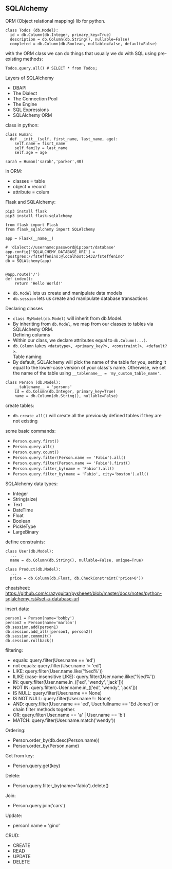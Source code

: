 ## SQLAlchemy

ORM (Object relational mapping) lib for python.  

```
class Todos (db.Model):
  id = db.Column(db.Integer, primary_key=True)
  description = db.Column(db.String(), nullable=False)
  completed = db.Column(db.Boolean, nullable=false, default=False)
```

with the ORM class we can do things that usually we do with SQL using pre-existing methods:

```
Todos.query.all() # SELECT * from Todos;

```

Layers of SQLAlchemy
- DBAPI
- The Dialect
- The Connection Pool
- The Engine
- SQL Expressions
- SQLAlchemy ORM 

class in python:
```
class Human:
  def __init__(self, first_name, last_name, age):
    self.name = fisrt_name
    self.family = last_name
    self.age = age
    
sarah = Human('sarah','parker',40)
```

in ORM:
- classes = table
- object = record
- attribute = colum

Flask and SQLAlchemy:
```
pip3 install flask
pip3 install flask-sqlalchemy
```

```
from flask import Flask
from flask_sqlalchemy import SQLAlchemy

app = Flask(__name__)

# 'dialect://username:password@ip:port/database'
app.config['SQLALCHEMY_DATABASE_URI'] = 'postgres://fsteffenino:@localhost:5432/fsteffenino'
db = SQLAlchemy(app) 


@app.route('/')
def index():
    return 'Hello World!'
```

- `db.Model` lets us create and manipulate data models
- `db.session` lets us create and manipulate database transactions

Declaring classes
- `class MyModel(db.Model)` will inherit from db.Model.  
- By inheriting from `db.Model`, we map from our classes to tables via SQLAlchemy ORM.  
Defining columns
- Within our class, we declare attributes equal to `db.Column(...)`.  
- `db.Column` takes `<datatype>, <primary_key?>, <constraint?>, <default?>`.  
Table naming
- By default, SQLAlchemy will pick the name of the table for you, setting it equal to the lower-case version of your class's name. Otherwise, we set the name of the table using `__tablename__ = 'my_custom_table_name'`.

```
class Person (db.Model):
    __tablename__ = 'persons'
    id = db.Column(db.Integer, primary_key=True)
    name = db.Column(db.String(), nullable=False)
```

create tables:
- `db.create_all()` will create all the previously defined tables if they are not existing

some basic commands:
- `Person.query.first()`
- `Person.query.all()`
- `Person.query.count()`
- `Person.query.filter(Person.name == 'Fabio').all()`
- `Person.query.filter(Person.name == 'Fabio').first()`
- `Person.query.filter_by(name = 'Fabio').all()`
- `Person.query.filter_by(name = 'Fabio', city='boston').all()`


SQLAlchemy data types:
- Integer
- String(size)
- Text
- DateTime
- Float
- Boolean
- PickleType
- LargeBinary

define constraints:
```
class User(db.Model):
  ...
  name = db.Column(db.String(), nullable=False, unique=True)
  
class Product(db.Model):
  ...
  price = db.Column(db.Float, db.CheckConstraint('price>0'))
```

cheatsheet: https://github.com/crazyguitar/pysheeet/blob/master/docs/notes/python-sqlalchemy.rst#set-a-database-url 

insert data:
```
person1 = Person(name='bobby')
person2 = Person(name='marlon')
db.session.add(person1)
db.session.add_all([person1, person2])
db.session.commmit()
db.session.rollback()
```

filtering:
- equals: query.filter(User.name == 'ed')
- not equals: query.filter(User.name != 'ed')
- LIKE: query.filter(User.name.like('%ed%'))
- ILIKE (case-insensitive LIKE): query.filter(User.name.ilike('%ed%'))
- IN: query.filter(User.name.in_(['ed', 'wendy', 'jack']))
- NOT IN: query.filter(~User.name.in_(['ed', 'wendy', 'jack']))
- IS NULL: query.filter(User.name == None)
- IS NOT NULL: query.filter(User.name != None)
- AND: query.filter(User.name == 'ed', User.fullname == 'Ed Jones') or chain filter methods together.
- OR: query.filter(User.name == 'a' | User.name == 'b')
- MATCH: query.filter(User.name.match('wendy'))

Ordering:
- Person.order_by(db.desc(Person.name))
- Person.order_by(Person.name)

Get from key:
- Person.query.get(key)

Delete:
- Person.query.filter_by(name='fabio').delete()

Join:
- Person.query.join('cars')

Update:
- person1.name = 'gino'

CRUD:
- CREATE
- READ
- UPDATE
- DELETE




